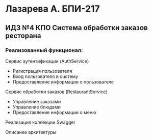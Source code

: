 # Лазарева А. БПИ-217
##  ИДЗ №4 КПО Система обработки заказов ресторана
### Реализованный функционал:
Сервис аутентификации (AuthService)

- Регистрация пользователя
- Вход пользователя в систему
- Предоставление информации о пользователе

Сервис обработки заказов (RestaurantService)

- Управление заказами 
- Управление блюдами
- Предоставление информации о меню

Реализация коллекции Swagger

Описание архитектуры
